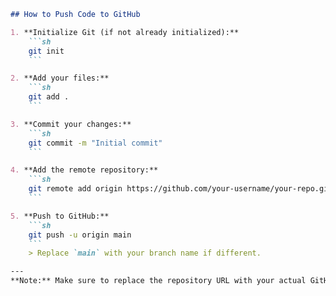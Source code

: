 ```markdown
## How to Push Code to GitHub

1. **Initialize Git (if not already initialized):**
    ```sh
    git init
    ```

2. **Add your files:**
    ```sh
    git add .
    ```

3. **Commit your changes:**
    ```sh
    git commit -m "Initial commit"
    ```

4. **Add the remote repository:**
    ```sh
    git remote add origin https://github.com/your-username/your-repo.git
    ```

5. **Push to GitHub:**
    ```sh
    git push -u origin main
    ```
    > Replace `main` with your branch name if different.

---
**Note:** Make sure to replace the repository URL with your actual GitHub repository link.
```